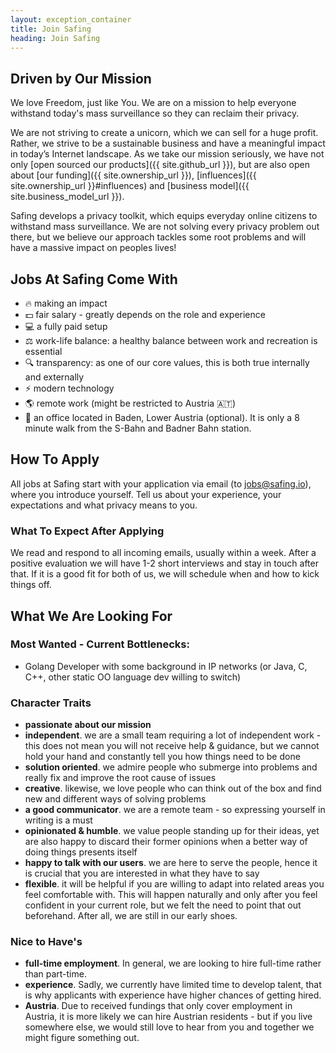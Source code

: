 ```yaml
---
layout: exception_container
title: Join Safing
heading: Join Safing
---
```


## Driven by Our Mission

We love Freedom, just like You.
We are on a mission to help everyone withstand today's mass surveillance so they can reclaim their privacy.

We are not striving to create a unicorn, which we can sell for a huge profit.
Rather, we strive to be a sustainable business and have a meaningful impact in today’s Internet landscape.
As we take our mission seriously, we have not only [open sourced our products]({{ site.github_url }}), but are also open about [our funding]({{ site.ownership_url }}), [influences]({{ site.ownership_url }}#influences) and [business model]({{ site.business_model_url }}).

Safing develops a privacy toolkit, which equips everyday online citizens to withstand mass surveillance.
We are not solving every privacy problem out there, but we believe our approach tackles some root problems and will have a massive impact on peoples lives!

## Jobs At Safing Come With

- 🔥 making an impact
- 💵 fair salary - greatly depends on the role and experience
- 💻 a fully paid setup
- ⚖️ work-life balance: a healthy balance between work and recreation is essential
- 🔍 transparency: as one of our core values, this is both true internally and externally
- ⚡️ modern technology
- 🌎 remote work (might be restricted to Austria 🇦🇹)
- 🏢 an office located in Baden, Lower Austria (optional).
It is only a 8 minute walk from the S-Bahn and Badner Bahn station.

## How To Apply

All jobs at Safing start with your application via email (to <jobs@safing.io>), where you introduce yourself.
Tell us about your experience, your expectations and what privacy means to you.

### What To Expect After Applying
We read and respond to all incoming emails, usually within a week.
After a positive evaluation we will have 1-2 short interviews and stay in touch after that.
If it is a good fit for both of us, we will schedule when and how to kick things off.

## What We Are Looking For

### Most Wanted - Current Bottlenecks:
- Golang Developer with some background in IP networks (or Java, C, C++, other static OO language dev willing to switch)


### Character Traits
- **passionate about our mission**
- **independent**.
we are a small team requiring a lot of independent work - this does not mean you will not receive help & guidance, but we cannot hold your hand and constantly tell you how things need to be done
- **solution oriented**.
we admire people who submerge into problems and really fix and improve the root cause of issues
- **creative**.
likewise, we love people who can think out of the box and find new and different ways of solving problems
- **a good communicator**.
we are a remote team - so expressing yourself in writing is a must
- **opinionated & humble**.
we value people standing up for their ideas, yet are also happy to discard their former opinions when a better way of doing things presents itself
- **happy to talk with our users**.
we are here to serve the people, hence it is crucial that you are interested in what they have to say
- **flexible**.
it will be helpful if you are willing to adapt into related areas you feel comfortable with.
This will happen naturally and only after you feel confident in your current role, but we felt the need to point that out beforehand.
After all, we are still in our early shoes.

### Nice to Have's

- **full-time employment**.
In general, we are looking to hire full-time rather than part-time.
- **experience**.
Sadly, we currently have limited time to develop talent, that is why applicants with experience have higher chances of getting hired.
- **Austria**.
Due to received fundings that only cover employment in Austria, it is more likely we can hire Austrian residents - but if you live somewhere else, we would still love to hear from you and together we might figure something out.
